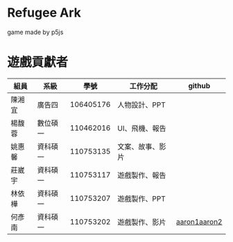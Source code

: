 # Refugee Ark
game made by p5js

# 遊戲貢獻者
|組員|系級|學號|工作分配|github|
|-|-|-|-|-|
|陳湘宜|廣告四|106405176| 人物設計、PPT | 
|楊馥蓉|數位碩一|110462016| UI、飛機、報告 | 
|姚惠馨|資科碩一|110753135| 文案、故事、影片 | 
|莊崴宇|資科碩一|110753117| 遊戲製作、報告 | 
|林依樺|資科碩一|110753207| 遊戲製作、PPT | 
|何彥南|資科碩一|110753202| 遊戲製作、影片 | [aaron1aaron2](https://github.com/aaron1aaron2)






